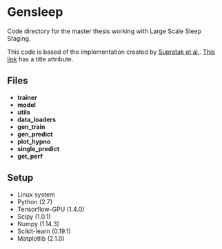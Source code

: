 # Gensleep
Code directory for the master thesis working with Large Scale Sleep Staging.

This code is based of the implementation created by [Supratak et al.](https://github.com/akaraspt/deepsleepnet).
[This link](http://example.com/ "Title") has a title attribute.
## Files ##
- **trainer**
- **model**
- **utils**
- **data_loaders**
- **gen\_train**
- **gen\_predict**
- **plot\_hypno**
- **single\_predict**
- **get\_perf**

## Setup ##
- Linux system
- Python (2.7)
- Tensorflow-GPU (1.4.0)
- Scipy (1.0.1)
- Numpy (1.14.3)
- Scikit-learn (0.19.1)
- Matplotlib (2.1.0)
